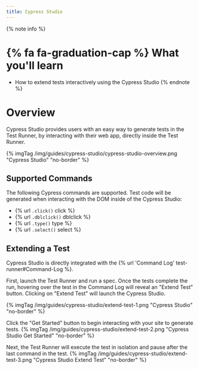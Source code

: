 ```yaml
---
title: Cypress Studio
---
```


{% note info %}
# {% fa fa-graduation-cap %} What you'll learn

- How to extend tests interactively using the Cypress Studio
{% endnote %}

# Overview

Cypress Studio provides users with an easy way to generate tests in the Test Runner,  by interacting with their web app, directly inside the Test Runner.


{% imgTag /img/guides/cypress-studio/cypress-studio-overview.png "Cypress Studio" "no-border" %}

## Supported Commands

The following Cypress commands are supported. Test code will be generated when interacting with the DOM inside of the Cypress Studio:

- {% url `.click()` click %}
- {% url `.dblclick()` dblclick %}
- {% url `.type()` type %}
- {% url `.select()` select %}


## Extending a Test

Cypress Studio is directly integrated with the {% url 'Command Log' test-runner#Command-Log %}.

First, launch the Test Runner and run a spec.  Once the tests complete the run, hovering over the test in the Command Log will reveal an "Extend Test" button. Clicking on "Extend Test" will launch the Cypress Studio.

{% imgTag /img/guides/cypress-studio/extend-test-1.png "Cypress Studio" "no-border" %}

Click the "Get Started" button to begin interacting with your site to generate tests.
{% imgTag /img/guides/cypress-studio/extend-test-2.png "Cypress Studio Get Started" "no-border" %}

Next, the Test Runner will execute the test in isolation and pause after the last command in the test.
{% imgTag /img/guides/cypress-studio/extend-test-3.png "Cypress Studio Extend Test" "no-border" %}